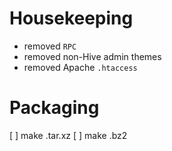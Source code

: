 # Housekeeping

* removed `RPC`
* removed non-Hive admin themes
* removed Apache `.htaccess`

# Packaging

[ ] make .tar.xz
[ ] make .bz2
